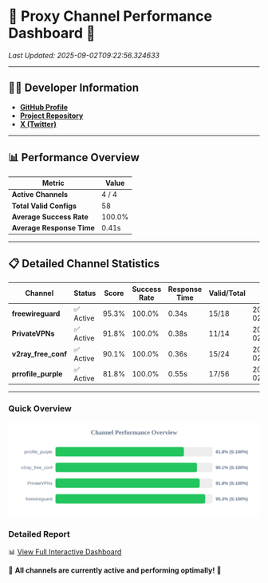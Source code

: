 # 🌟 Proxy Channel Performance Dashboard 🌟

_Last Updated: 2025-09-02T09:22:56.324633_

---

## 👩‍💻 Developer Information

- **[GitHub Profile](https://github.com/4n0nymou3)**  
- **[Project Repository](https://github.com/4n0nymou3/multi-proxy-config-fetcher)**  
- **[X (Twitter)](https://x.com/4n0nymou3)**  

---

## 📊 Performance Overview

| Metric                | Value       |
|-----------------------|-------------|
| **Active Channels**   | 4 / 4       |
| **Total Valid Configs** | 58          |
| **Average Success Rate** | 100.0%      |
| **Average Response Time** | 0.41s       |

---

## 📋 Detailed Channel Statistics

| Channel          | Status     | Score  | Success Rate | Response Time | Valid/Total | Last Success               |
|------------------|------------|--------|--------------|---------------|-------------|----------------------------|
| **freewireguard**  | ✅ Active  | 95.3%  | 100.0% | 0.34s         | 15/18       | 2025-09-02T09:22:56.322778 |
| **PrivateVPNs**  | ✅ Active  | 91.8%  | 100.0% | 0.38s         | 11/14       | 2025-09-02T09:22:55.960600 |
| **v2ray_free_conf**  | ✅ Active  | 90.1%  | 100.0% | 0.36s         | 15/24       | 2025-09-02T09:22:55.537943 |
| **prrofile_purple**  | ✅ Active  | 81.8%  | 100.0% | 0.55s         | 17/56       | 2025-09-02T09:22:55.142453 |

---

### Quick Overview
<div align="center">
  <a href="https://raw.githubusercontent.com/nullluser/NullRepo/refs/heads/main/assets/channel_stats_chart.svg">
    <img src="https://raw.githubusercontent.com/nullluser/NullRepo/refs/heads/main/assets/channel_stats_chart.svg" alt="Source Performance Statistics" width="800">
  </a>
</div>

### Detailed Report
📊 [View Full Interactive Dashboard](https://htmlpreview.github.io/?https://github.com/nullluser/NullRepo/blob/main/assets/performance_report.html)

🎉 **All channels are currently active and performing optimally!** 🎉
